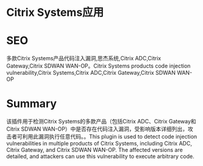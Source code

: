 # Citrix Systems应用
# SEO
多款Citrix Systems产品代码注入漏洞,思杰系统,Citrix ADC,Citrix Gateway,Citrix SDWAN WAN-OP。Citrix Systems products code injection vulnerability,Citrix Systems,Citrix ADC,Citrix Gateway,Citrix SDWAN WAN-OP
# Summary
该插件用于检测Citrix Systems的多款产品（包括Citrix ADC、Citrix Gateway和Citrix SDWAN WAN-OP）中是否存在代码注入漏洞，受影响版本详细列出，攻击者可利用此漏洞执行任意代码。。This plugin is used to detect code injection vulnerabilities in multiple products of Citrix Systems, including Citrix ADC, Citrix Gateway, and Citrix SDWAN WAN-OP. The affected versions are detailed, and attackers can use this vulnerability to execute arbitrary code.
